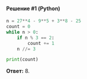 #### Решение #1 (Python)
```python
n = 27**4 - 9**5 + 3**8 - 25
count = 0
while n > 0:
	if n % 3 == 2:
		count += 1
	n //= 3

print(count)
```

**Ответ:** 8.
